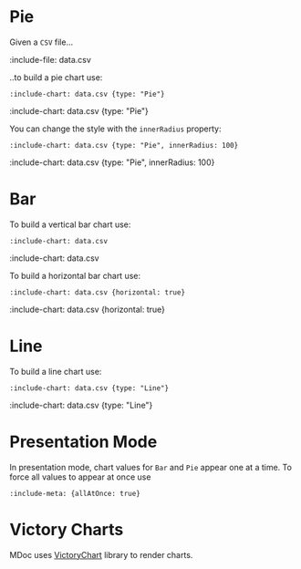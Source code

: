 # Pie

Given a `CSV` file...

:include-file: data.csv

..to build a pie chart use:

    :include-chart: data.csv {type: "Pie"}

:include-chart: data.csv {type: "Pie"}

You can change the style with the `innerRadius` property:

    :include-chart: data.csv {type: "Pie", innerRadius: 100} 

:include-chart: data.csv {type: "Pie", innerRadius: 100}

# Bar

To build a vertical bar chart use:

    :include-chart: data.csv

:include-chart: data.csv

To build a horizontal bar chart use:

    :include-chart: data.csv {horizontal: true}

:include-chart: data.csv {horizontal: true}

# Line

To build a line chart use:

    :include-chart: data.csv {type: "Line"}

:include-chart: data.csv {type: "Line"}

# Presentation Mode

In presentation mode, chart values for `Bar` and `Pie` appear one at a time.
To force all values to appear at once use

    :include-meta: {allAtOnce: true}

# Victory Charts

MDoc uses [VictoryChart](https://github.com/FormidableLabs/victory-chart) library to render charts.

